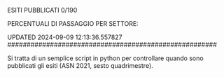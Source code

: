 ESITI PUBBLICATI 0/190 

PERCENTUALI DI PASSAGGIO PER SETTORE:

UPDATED 2024-09-09 12:13:36.557827
###################################################### 

Si tratta di un semplice script in python per controllare quando sono pubblicati gli esiti (ASN 2021, sesto quadrimestre).

